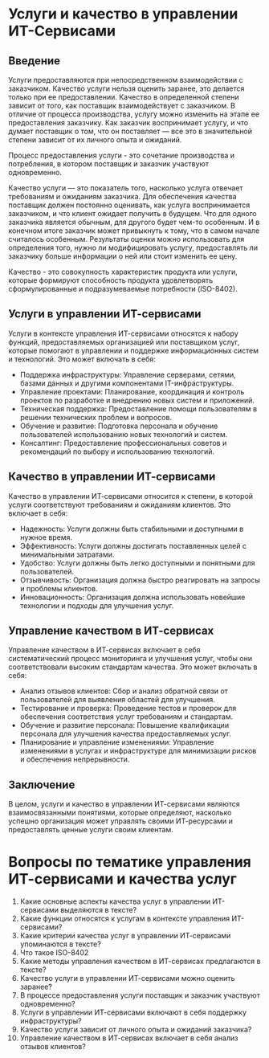 # Услуги и качество в управлении ИТ-Сервисами

## Введение

Услуги предоставляются при непосредственном взаимодействии с заказчиком. Качество услуги нельзя оценить заранее, это делается только при ее предоставлении. Качество в определенной степени зависит от того, как поставщик взаимодействует с заказчиком. В отличие от процесса производства, услугу можно изменить на этапе ее предоставления заказчику. Как заказчик воспринимает услугу, и что думает поставщик о том, что он поставляет — все это в значительной степени зависит от их личного опыта и ожиданий.

Процесс предоставления услуги - это сочетание производства и потребления, в котором поставщик и заказчик участвуют одновременно.

Качество услуги — это показатель того, насколько услуга отвечает требованиям и ожиданиям заказчика. Для обеспечения качества поставщик должен постоянно оценивать, как услуга воспринимается заказчиком, и что клиент ожидает получить в будущем. Что для одного заказчика является обычным, для другого будет чем-то особенным. И в конечном итоге заказчик может привыкнуть к тому, что в самом начале считалось особенным. Результаты оценки можно использовать для определения того, нужно ли модифицировать услугу, предоставлять ли заказчику больше информации о ней или стоит изменить ее цену.

Качество - это совокупность характеристик продукта или услуги, которые формируют способность продукта удовлетворять сформулированные и подразумеваемые потребности (ISО-8402).

## Услуги в управлении ИТ-сервисами

Услуги в контексте управления ИТ-сервисами относятся к набору функций, предоставляемых организацией или поставщиком услуг, которые помогают в управлении и поддержке информационных систем и технологий. Это может включать в себя:

- Поддержка инфраструктуры: Управление серверами, сетями, базами данных и другими компонентами IT-инфраструктуры.
- Управление проектами: Планирование, координация и контроль проектов по разработке и внедрению новых систем и приложений.
- Техническая поддержка: Предоставление помощи пользователям в решении технических проблем и вопросов.
- Обучение и развитие: Подготовка персонала и обучение пользователей использованию новых технологий и систем.
- Консалтинг: Предоставление профессиональных советов и рекомендаций по выбору и использованию технологий.

## Качество в управлении ИТ-сервисами

Качество в управлении ИТ-сервисами относится к степени, в которой услуги соответствуют требованиям и ожиданиям клиентов. Это включает в себя:

- Надежность: Услуги должны быть стабильными и доступными в нужное время.
- Эффективность: Услуги должны достигать поставленных целей с минимальными затратами.
- Удобство: Услуги должны быть легко доступными и понятными для пользователей.
- Отзывчивость: Организация должна быстро реагировать на запросы и проблемы клиентов.
- Инновационность: Организация должна использовать новейшие технологии и подходы для улучшения услуг.

## Управление качеством в ИТ-сервисах

Управление качеством в ИТ-сервисах включает в себя систематический процесс мониторинга и улучшения услуг, чтобы они соответствовали высоким стандартам качества. Это может включать в себя:

- Анализ отзывов клиентов: Сбор и анализ обратной связи от пользователей для выявления областей для улучшения.
- Тестирование и проверка: Проведение тестов и проверок для обеспечения соответствия услуг требованиям и стандартам.
- Обучение и развитие персонала: Повышение квалификации персонала для улучшения качества предоставляемых услуг.
- Планирование и управление изменениями: Управление изменениями в услугах и инфраструктуре для минимизации рисков и обеспечения непрерывности.

## Заключение

В целом, услуги и качество в управлении ИТ-сервисами являются взаимосвязанными понятиями, которые определяют, насколько успешно организация может управлять своими ИТ-ресурсами и предоставлять ценные услуги своим клиентам.


# Вопросы по тематике управления ИТ-сервисами и качества услуг

1. Какие основные аспекты качества услуг в управлении ИТ-сервисами выделяются в тексте?
2. Какие функции относятся к услугам в контексте управления ИТ-сервисами?
3. Какие критерии качества услуг в управлении ИТ-сервисами упоминаются в тексте?
4. Что такое ISО-8402
5. Какие методы управления качеством в ИТ-сервисах предлагаются в тексте?
6. Качество услуги в управлении ИТ-сервисами можно оценить заранее? 
7. В процессе предоставления услуги поставщик и заказчик участвуют одновременно?
8. Услуги в управлении ИТ-сервисами включают в себя поддержку инфраструктуры? 
9. Качество услуги зависит от личного опыта и ожиданий заказчика? 
10. Управление качеством в ИТ-сервисах включает в себя анализ отзывов клиентов? 
